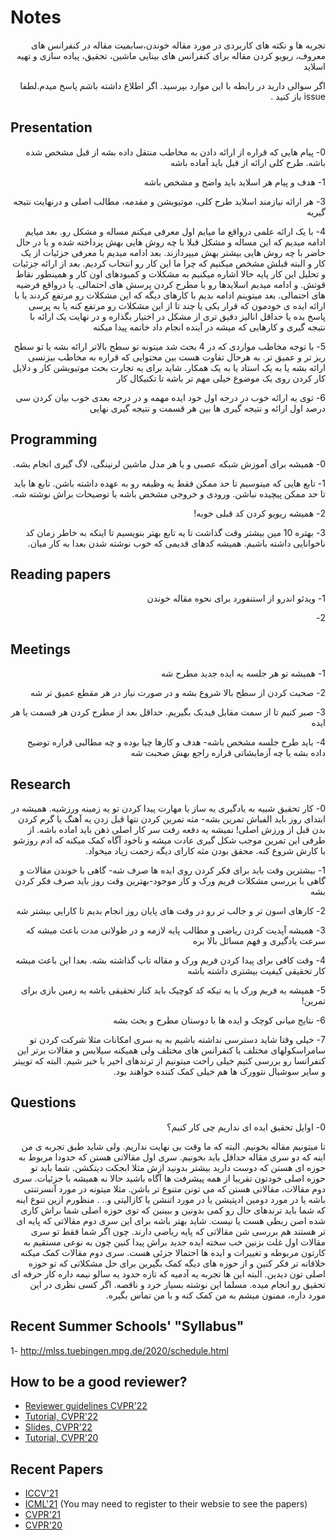# Notes

<div dir="rtl">
 تجربه ها و نکته های کاربردی در مورد مقاله خوندن،سابمیت مقاله در کنفرانس های معروف، ریویو کردن مقاله برای کنفرانس های بینایی ماشین، تحقیق، پیاده سازی و تهیه اسلاید

  اگر سوالی دارید در رابطه با این موارد بپرسید. اگر اطلاع داشته باشم پاسخ میدم.لطفا issue باز کنید .

</div>
  
## Presentation

<div dir="rtl">
0- پیام هایی که قراره از ارائه دادن به مخاطب منتقل داده بشه از قبل مشخص شده باشه. طرح کلی ارائه از قبل باید آماده باشه

1- هدف و پیام هر اسلاید باید واضح و مشخص باشه

3- هر ارائه نیازمند اسلاید طرح کلی، موتیویشن و مقدمه، مطالب اصلی و درنهایت نتیجه گیریه

4- با یک ارائه علمی درواقع ما میایم اول معرفی میکنم مساله و مشکل رو. بعد میایم ادامه میدیم که این مساله و مشکل قبلا با چه روش هایی بهش پرداخته شده و یا در حال حاضر با چه روش هایی بیشتر بهش میپردازند. بعد ادامه میدیم با معرفی جزئیات از یک کار و البته قبلش مشخص میکنیم که چرا ما این کار رو انتخاب کردیم. بعد از ارائه جزئیات و تحلیل این کار پایه حالا اشاره میکنیم به مشکلات و کمبودهای اون کار و همینطور نقاط قوتش. و ادامه میدیم اسلایدها رو با مطرح کردن پرسش های احتمالی. یا درواقع فرضیه های احتمالی. بعد میتوینم ادامه بدیم با کارهای دیگه که این مشکلات رو مرتفع کردند یا با ارائه ایده ی خودمون که قرار یکی یا چند تا از این مشکلات رو مرتفع کنه یا به پرسی پاسخ بده یا حداقل انالیز دقیق تری از مشکل در اختیار بگذاره و در نهایت یک ارائه با نتیجه گیری و کارهایی که میشه در آینده انجام داد خاتمه پیدا میکنه

5- با توجه مخاطب مواردی که در 4 بحث شد میتونه تو سطح بالاتر ارائه بشه یا تو سطح ریز تر و عمیق تر. به هرحال تفاوت هست بین محتوایی که قراره به مخاطب بیزنسی ارائه بشه یا به یک استاد یا به یک همکار. شاید برای یه تجارت بحث موتیویشن کار و دلایل کار کردن روی یک موضوع خیلی مهم تر باشه تا تکنیکال کار

6- توی یه ارائه خوب در درجه اول خود ایده مهمه و در درجه بعدی خوب بیان کردن سی درصد اول ارائه و نتیجه گیری ها بین هر قسمت و نتیجه گیری نهایی
</div>

## Programming
<div dir="rtl">
0- همیشه برای آموزش شبکه عصبی و یا هر مدل ماشین لرنینگی، لاگ گیری انجام بشه.

1- تابع هایی که مینوسیم تا حد ممکن فقط یه وظیفه رو به عهده داشته باشن. تابع ها باید تا حد ممکن پیچیده نباشن. ورودی و خروجی مشخص باشه یا توضیحات براش نوشته شه.

2- همیشه ریویو کردن کد قبلی خوبه! 

3- بهتره 10 مین بیشتر وقت گذاشت تا یه تابع بهتر بنویسیم تا اینکه به خاطر زمان کد ناخوانایی داشته باشیم. همیشه کدهای قدیمی که خوب نوشته شدن بعدا به کار میان.
</div>

## Reading papers
<div dir="rtl">
1- ویدئو اندرو از استنفورد برای نحوه مقاله خوندن

2- 
</div>

## Meetings

<div dir="rtl">
1- همیشه تو هر جلسه یه ایده جدید مطرح شه

2- صحبت کردن از سطح بالا شروع بشه و در صورت نیاز در هر مقطع عمیق تر شه

3- صبر کنیم تا از سمت مقابل فیدبک بگیریم. حداقل بعد از مطرح کردن هر قسمت یا هر ایده

4- باید طرح جلسه مشخص باشه- هدف و کارها چیا بوده و چه مطالبی قراره توضیح داده بشه یا چه آزمایشاتی قراره راجع بهش صحبت شه
</div>

## Research

<div dir="rtl">
0- کار تحقیق شبیه به یادگیری یه ساز یا مهارت پیدا کردن تو یه زمینه ورزشیه. همیشه در ابتدای روز باید الفباش تمرین بشه- مثه تمرین کردن نتها قبل زدن یه آهنگ یا گرم کردن بدن قبل از ورزش اصلی! نمیشه یه دفعه رفت سر کار اصلی ذهن باید اماده باشه. از طرفی این تمرین موجب شکل گیری عادت میشه و ناخود آگاه کمک میکنه که ادم روزشو با کارش شروع کنه. محقق بودن مثه کارای دیگه زحمت زیاد میخواد. 

1- بیشترین وقت باید برای فکر کردن روی ایده ها صرف شه- گاهی با خوندن مقالات و گاهی با بررسی مشکلات فریم ورک و کار موجود-بهترین وقت روز باید صرف فکر کردن بشه

2- کارهای اسون تر و جالب تر رو در وقت های پایان روز انجام بدیم تا کارایی بیشتر شه

3- همیشه آپدیت کردن ریاضی و مطالب پایه لازمه و در طولانی مدت باعث میشه که سرعت یادگیری و فهم مسائل بالا بره

4- وقت کافی برای پیدا کردن فریم ورک و مقاله تاپ گذاشته بشه. بعدا این باعث میشه کار تحقیقی کیفیت بیشتری داشته باشه


5- همیشه یه فریم ورک یا یه تیکه کد کوچیک باید کنار تحقیقی باشه یه زمین بازی برای تمرین!

6- نتایج میانی کوچک و ایده ها با دوستان مطرح و بحث بشه

7- خیلی وقتا شاید دسترسی نداشته باشیم به یه سری امکانات مثلا شرکت کردن تو سامراسکولهای مختلف یا کنفرانس های مختلف ولی همیکنه سیلابس و مقالات برتر این کنفرانسا رو بررسی کنیم خیلی راحت میتونیم از ترندهای اخیر با خبر شیم. البته که توییتر و سایر سوشیال نتوورک ها هم خیلی کمک کننده خواهند بود.
</div>

## Questions

<div dir="rtl">
0- اوایل تحقیق ایده ای نداریم چی کار کنیم؟

تا میتونیم مقاله بخونیم. البته که ما وقت بی نهایت نداریم. ولی شاید طبق تجربه ی من اینه که دو سری مقاله حداقل باید بخونیم. 
سری اول مقالاتی هستن که حدودا مربوط به حوزه ای هستن که دوست دارید بیشتر بدونید ازش مثلا ابجکت دیتکشن. شما باید تو حوزه اصلی خودتون تقریبا از همه پیشرفت ها آگاه باشید حالا نه همیشه با جزئیات. 
سری دوم مقالات، مقالاتی هستن که می تونن متنوع تر باشن. مثلا میتونه در مورد آنسرتنتی باشه یا در مورد دومین ادپتیشن یا در مورد اتنشن یا کازالیتی و.. . منظورم ازین تنوع اینه که شما باید ترندهای حال رو کمی بدونین و ببینین که توی حوزه اصلی شما براش کاری شده اصن ربطی هست یا نیست. شاید بهتر باشه برای این سری دوم مقالاتی که پایه ای تر هستند هم بررسی شن مقالاتی که پایه ریاضی دارند. چون اگر شما فقط تو سری مقالات اول غلت بزنین خب سخته ایده جدید براش پیدا کنین چون به نوعی مستقیم به کارتون مربوطه و تغییرات و ایده ها احتمالا جزئی هست. سری دوم مقالات کمک میکنه خلاقانه تر فکر کنین و از حوزه های دیگه کمک بگیرین برای حل مشکلاتی که تو حوزه اصلی تون دیدین. البته این ها تجربه یه آدمیه که تازه حدود یه سالو نیمه داره کار حرفه ای تحقیق رو انجام میده. مسلما این نوشته بسیار خرد و ناقصه. اگر کسی نظری در این مورد داره، ممنون میشم به من کمک کنه و با من تماس بگیره.
</div>

## Recent Summer Schools' "Syllabus"
1- http://mlss.tuebingen.mpg.de/2020/schedule.html

## How to be a good reviewer?

* [Reviewer guidelines CVPR'22](https://cvpr2022.thecvf.com/reviewer-guidelines)
* [Tutorial, CVPR'22](https://www.youtube.com/watch?v=DeDtLNH9T2M&ab_channel=kjdrutgers)
* [Slides, CVPR'22](https://cvpr2022.thecvf.com/sites/default/files/2021-11/How%20to%20be%20a%20good%20reviewer-tutorials%20for%20cvpr2022%20reviewers.pptx.pdf)
* [Tutorial, CVPR'20](https://www.youtube.com/watch?v=W1zPtTt43LI&ab_channel=DynamicVisionandLearningGroup)


## Recent Papers

* [ICCV'21](https://openaccess.thecvf.com/ICCV2021)
* [ICML'21](https://icml.cc/virtual/2021/papers.html?filter=titles) (You may need to register to their websie to see the papers)
* [CVPR'21](https://openaccess.thecvf.com/CVPR2021)
* [CVPR'20](http://openaccess.thecvf.com/CVPR2020.py)
